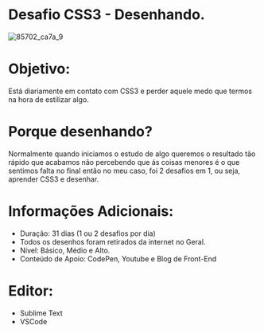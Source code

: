 # Desafio CSS3 - Desenhando.
![85702_ca7a_9](https://user-images.githubusercontent.com/48417347/62843522-c18bfc00-bc90-11e9-9a13-f71807063789.jpg)
 

# Objetivo:
Está diariamente em contato com CSS3 e perder aquele medo que termos na hora de estilizar algo.

# Porque desenhando?
Normalmente quando iniciamos o estudo de algo queremos o resultado tão rápido que acabamos não percebendo que ás coisas menores é o que sentimos falta no final então no meu caso, foi 2 desafios em 1, ou seja, aprender CSS3 e desenhar.

# Informações Adicionais:
- Duração: 31 dias (1 ou 2 desafios por dia) 
- Todos os desenhos foram retirados da internet no Geral. 
- Nível: Básico, Médio e Alto. 
- Conteúdo de Apoio: CodePen, Youtube e Blog de Front-End 

# Editor:
- Sublime Text 
- VSCode

 
